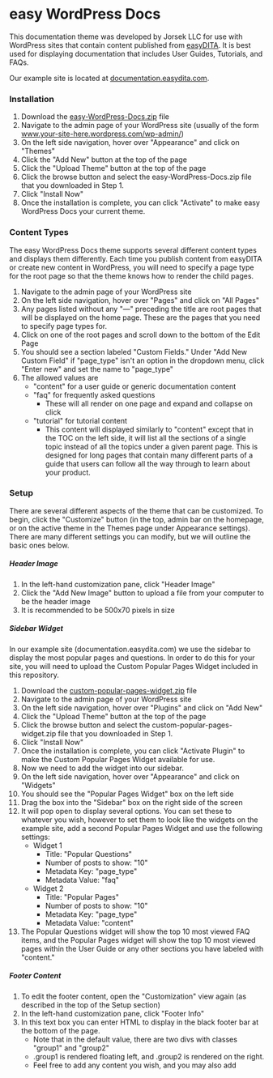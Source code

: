 # easy WordPress Docs

This documentation theme was developed by Jorsek LLC for use with WordPress sites that contain content published from [easyDITA](http://www.easydita.com). It is best used for displaying documentation that includes User Guides, Tutorials, and FAQs.

Our example site is located at [documentation.easydita.com](http://www.documentation.easydita.com).

### Installation

1. Download the [easy-WordPress-Docs.zip](https://github.com/Jorsek/easy-WordPress-Docs/raw/master/easy-WordPress-Docs.zip) file
2. Navigate to the admin page of your WordPress site (usually of the form www.your-site-here.wordpress.com/wp-admin/)
3. On the left side navigation, hover over "Appearance" and click on "Themes"
4. Click the "Add New" button at the top of the page
5. Click the "Upload Theme" button at the top of the page
6. Click the browse button and select the easy-WordPress-Docs.zip file that you downloaded in Step 1.
7. Click "Install Now"
8. Once the installation is complete, you can click "Activate" to make easy WordPress Docs your current theme.

### Content Types

The easy WordPress Docs theme supports several different content types and displays them differently. Each time you publish content from easyDITA or create new content in WordPress, you will need to specify a page type for the root page so that the theme knows how to render the child pages.

1. Navigate to the admin page of your WordPress site
2. On the left side navigation, hover over "Pages" and click on "All Pages"
3. Any pages listed without any "&mdash;" preceding the title are root pages that will be displayed on the home page. These are the pages that you need to specify page types for.
4. Click on one of the root pages and scroll down to the bottom of the Edit Page
5. You should see a section labeled "Custom Fields." Under "Add New Custom Field" if "page_type" isn't an option in the dropdown menu, click "Enter new" and set the name to "page_type"
6. The allowed values are
    * "content" for a user guide or generic documentation content
    * "faq" for frequently asked questions
        * These will all render on one page and expand and collapse on click
    * "tutorial" for tutorial content
        * This content will displayed similarly to "content" except that in the TOC on the left side, it will list all the sections of a single topic instead of all the topics under a given parent page. This is designed for long pages that contain many different parts of a guide that users can follow all the way through to learn about your product.

### Setup

There are several different aspects of the theme that can be customized. To begin, click the "Customize" button (in the top, admin bar on the homepage, or on the active theme in the Themes page under Appearance settings). There are many different settings you can modify, but we will outline the basic ones below.

##### Header Image

1. In the left-hand customization pane, click "Header Image"
2. Click the "Add New Image" button to upload a file from your computer to be the header image
3. It is recommended to be 500x70 pixels in size

##### Sidebar Widget

In our example site (documentation.easydita.com) we use the sidebar to display the most popular pages and questions. In order to do this for your site, you will need to upload the Custom Popular Pages Widget included in this repository.

1. Download the [custom-popular-pages-widget.zip](https://github.com/Jorsek/easy-WordPress-Docs/raw/master/custom-popular-pages-widget.zip) file
2. Navigate to the admin page of your WordPress site
3. On the left side navigation, hover over "Plugins" and click on "Add New"
5. Click the "Upload Theme" button at the top of the page
6. Click the browse button and select the custom-popular-pages-widget.zip file that you downloaded in Step 1.
7. Click "Install Now"
8. Once the installation is complete, you can click "Activate Plugin" to make the Custom Popular Pages Widget available for use.
9. Now we need to add the widget into our sidebar.
10. On the left side navigation, hover over "Appearance" and click on "Widgets"
11. You should see the "Popular Pages Widget" box on the left side
12. Drag the box into the "Sidebar" box on the right side of the screen
13. It will pop open to display several options. You can set these to whatever you wish, however to set them to look like the widgets on the example site, add a second Popular Pages Widget and use the following settings:
    * Widget 1
        * Title: "Popular Questions"
        * Number of posts to show: "10"
        * Metadata Key: "page_type"
        * Metadata Value: "faq"
    * Widget 2
        * Title: "Popular Pages"
        * Number of posts to show: "10"
        * Metadata Key: "page_type"
        * Metadata Value: "content"
14. The Popular Questions widget will show the top 10 most viewed FAQ items, and the Popular Pages widget will show the top 10 most viewed pages within the User Guide or any other sections you have labeled with "content."

##### Footer Content

1. To edit the footer content, open the "Customization" view again (as described in the top of the Setup section)
1. In the left-hand customization pane, click "Footer Info"
2. In this text box you can enter HTML to display in the black footer bar at the bottom of the page.
    * Note that in the default value, there are two divs with classes "group1" and "group2"
    * .group1 is rendered floating left, and .group2 is rendered on the right.
    * Feel free to add any content you wish, and you may also add <style> elements to add CSS styling to the footer content.
        * However, don't modify the colors of the footer box or the footer text because that is handled in the "Colors" section of the Customization options.

##### Colors

Via the Customization screen, you can modify four different colors:

* Main Accent Color
	* This is the color of the accents within the theme. It is used for the search bar (on the home page and on the subpages), the color of titles and active pages in the TOC.
* Search Header Text Color
	* This is the color of the text above the search input box on the home page. The default text is "How can we help?" This also sets the color of the Search Header Text that appears below the header title (this is blank by default).
* Footer Background Color
	* This sets the background color of the footer area
* Footer Text Color
	* This sets the color of the footer text
